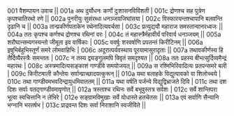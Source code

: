 001  	वैशम्पायन उवाच || 
001a 	अथ दुर्योधनः कर्णो दुःशासनविविंशती |
001c 	द्रोणश्च सह पुत्रेण कृपश्चातिरथो रणे ||
002a 	पुनरीयुः सुसंरब्धा धनञ्जयजिघांसया |
002c 	विस्फारयन्तश्चापानि बलवन्ति दृढानि च ||
003a 	तान्प्रकीर्णपताकेन रथेनादित्यवर्चसा |
003c 	प्रत्युद्ययौ महाराज समस्तान्वानरध्वजः ||
004a 	ततः कृपश्च कर्णश्च द्रोणश्च रथिनां वरः |
004c 	तं महास्त्रैर्महावीर्यं परिवार्य धनञ्जयम् ||
005a 	शरौघान्सम्यगस्यन्तो जीमूता इव वार्षिकाः |
005c 	ववर्षुः शरवर्षाणि प्रपतन्तं किरीटिनम् ||
006a 	इषुभिर्बहुभिस्तूर्णं समरे लोमवाहिभिः |
006c 	अदूरात्पर्यवस्थाय पूरयामासुरादृताः ||
007a	तथावकीर्णस्य हि तैर्दिव्यैरस्त्रैः समन्ततः |
007c 	न तस्य द्व्यङ्गुलमपि विवृतं समदृश्यत ||
008a 	ततः प्रहस्य बीभत्सुर्दिव्यमैन्द्रं महारथः |
008c 	अस्त्रमादित्यसङ्काशं गाण्डीवे समयोजयत् ||
009a 	स रश्मिभिरिवादित्यः प्रतपन्समरे बली |
009c 	किरीटमाली कौन्तेयः सर्वान्प्राच्छादयत्कुरून् ||
010a 	यथा बलाहके विद्युत्पावको वा शिलोच्चये |
010c 	तथा गाण्डीवमभवदिन्द्रायुधमिवाततम् ||
011a 	यथा वर्षति पर्जन्ये विद्युद्विभ्राजते दिवि |
011c 	तथा दश दिशः सर्वाः पतद्गाण्डीवमावृणोत् ||
012a 	त्रस्ताश्च रथिनः सर्वे बभूवुस्तत्र सर्वशः |
012c 	सर्वे शान्तिपरा भूत्वा स्वचित्तानि न लेभिरे |
012e 	सङ्ग्रामविमुखाः सर्वे योधास्ते हतचेतसः ||
013a 	एवं सर्वाणि सैन्यानि भग्नानि भरतर्षभ |
013c 	प्राद्रवन्त दिशः सर्वा निराशानि स्वजीविते ||
